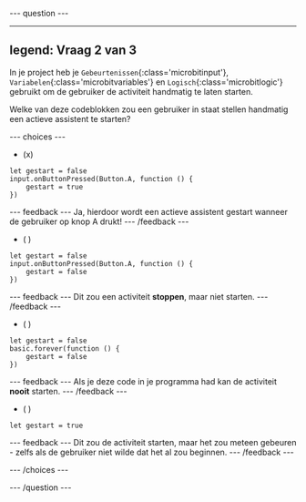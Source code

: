 --- question ---

***

## legend: Vraag 2 van 3

In je project heb je `Gebeurtenissen`{:class='microbitinput'}, `Variabelen`{:class='microbitvariables'} en `Logisch`{:class='microbitlogic'} gebruikt om de gebruiker de activiteit handmatig te laten starten.

Welke van deze codeblokken zou een gebruiker in staat stellen handmatig een actieve assistent te starten?

--- choices ---

- (x)

```microbit
let gestart = false
input.onButtonPressed(Button.A, function () {
    gestart = true
})
```

--- feedback ---
Ja, hierdoor wordt een actieve assistent gestart wanneer de gebruiker op knop A drukt!
--- /feedback ---

- ( )

```microbit
let gestart = false
input.onButtonPressed(Button.A, function () {
    gestart = false
})
```

--- feedback ---
Dit zou een activiteit **stoppen**, maar niet starten.
--- /feedback ---

- ( )

```microbit
let gestart = false
basic.forever(function () {
    gestart = false
})
```

--- feedback ---
Als je deze code in je programma had kan de activiteit **nooit** starten.
--- /feedback ---

- ( )

```microbit
let gestart = true
```

--- feedback ---
Dit zou de activiteit starten, maar het zou meteen gebeuren - zelfs als de gebruiker niet wilde dat het al zou beginnen.
--- /feedback ---

--- /choices ---

--- /question ---
